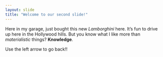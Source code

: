 ```yaml
---
layout: slide
title: "Welcome to our second slide!"
---
```

Here in my garage, just bought this new _Lamborghini_ here. It’s fun to drive up here in the Hollywood hills. But you know what I like more than _materialistic_ things? **Knowledge**.
 
Use the left arrow to go back!!
